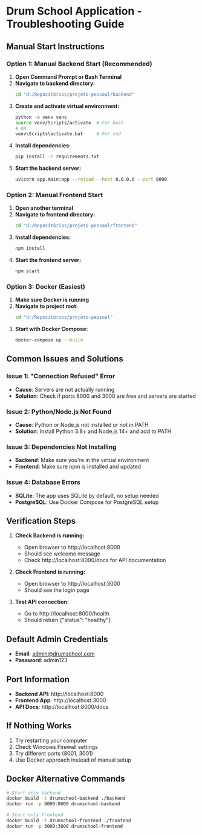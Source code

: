 # Drum School Application - Troubleshooting Guide

## Manual Start Instructions

### Option 1: Manual Backend Start (Recommended)

1. **Open Command Prompt or Bash Terminal**
2. **Navigate to backend directory:**
   ```bash
   cd "d:/Repositórios/projeto-pessoal/backend"
   ```
3. **Create and activate virtual environment:**
   ```bash
   python -m venv venv
   source venv/Scripts/activate  # For bash
   # OR
   venv\Scripts\activate.bat     # For cmd
   ```
4. **Install dependencies:**
   ```bash
   pip install -r requirements.txt
   ```
5. **Start the backend server:**
   ```bash
   uvicorn app.main:app --reload --host 0.0.0.0 --port 8000
   ```

### Option 2: Manual Frontend Start

1. **Open another terminal**
2. **Navigate to frontend directory:**
   ```bash
   cd "d:/Repositórios/projeto-pessoal/frontend"
   ```
3. **Install dependencies:**
   ```bash
   npm install
   ```
4. **Start the frontend server:**
   ```bash
   npm start
   ```

### Option 3: Docker (Easiest)

1. **Make sure Docker is running**
2. **Navigate to project root:**
   ```bash
   cd "d:/Repositórios/projeto-pessoal"
   ```
3. **Start with Docker Compose:**
   ```bash
   docker-compose up --build
   ```

## Common Issues and Solutions

### Issue 1: "Connection Refused" Error

- **Cause**: Servers are not actually running
- **Solution**: Check if ports 8000 and 3000 are free and servers are started

### Issue 2: Python/Node.js Not Found

- **Cause**: Python or Node.js not installed or not in PATH
- **Solution**: Install Python 3.8+ and Node.js 14+ and add to PATH

### Issue 3: Dependencies Not Installing

- **Backend**: Make sure you're in the virtual environment
- **Frontend**: Make sure npm is installed and updated

### Issue 4: Database Errors

- **SQLite**: The app uses SQLite by default, no setup needed
- **PostgreSQL**: Use Docker Compose for PostgreSQL setup

## Verification Steps

1. **Check Backend is running:**

   - Open browser to http://localhost:8000
   - Should see welcome message
   - Check http://localhost:8000/docs for API documentation

2. **Check Frontend is running:**

   - Open browser to http://localhost:3000
   - Should see the login page

3. **Test API connection:**
   - Go to http://localhost:8000/health
   - Should return {"status": "healthy"}

## Default Admin Credentials

- **Email**: admin@drumschool.com
- **Password**: admin123

## Port Information

- **Backend API**: http://localhost:8000
- **Frontend App**: http://localhost:3000
- **API Docs**: http://localhost:8000/docs

## If Nothing Works

1. Try restarting your computer
2. Check Windows Firewall settings
3. Try different ports (8001, 3001)
4. Use Docker approach instead of manual setup

## Docker Alternative Commands

```bash
# Start only backend
docker build -t drumschool-backend ./backend
docker run -p 8000:8000 drumschool-backend

# Start only frontend
docker build -t drumschool-frontend ./frontend
docker run -p 3000:3000 drumschool-frontend
```
